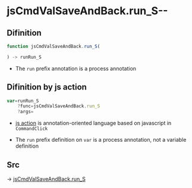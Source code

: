 # jsCmdValSaveAndBack.run_S--

## Difinition

```js.js
function jsCmdValSaveAndBack.run_S(

) -> runRun_S
```

- The `run` prefix annotation is a process annotation


## Difinition by js action

```js.js
var=runRun_S
	?func=jsCmdValSaveAndBack.run_S
	?args=

```

- [js action](#) is annotation-oriented language based on javascript in `CommandClick`

- The `run` prefix definition on `var` is a process annotation, not a variable definition

## Src

-> [jsCmdValSaveAndBack.run_S](https://github.com/puutaro/CommandClick/blob/master/app/src/main/java/com/puutaro/commandclick/fragment_lib/terminal_fragment/js_interface/toolbar/JsCmdValSaveAndBack.kt#L13)


